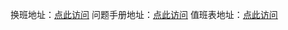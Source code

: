 换班地址：[点此访问](https://www.wenjuan.com/s/UZBZJvXO0E5/)
问题手册地址：[点此访问](https://docs.qq.com/doc/DS0lNUEVKRkJKc2VN)
值班表地址：[点此访问](https://docs.qq.com/doc/DUkhWaVFPbFdrc21j)
